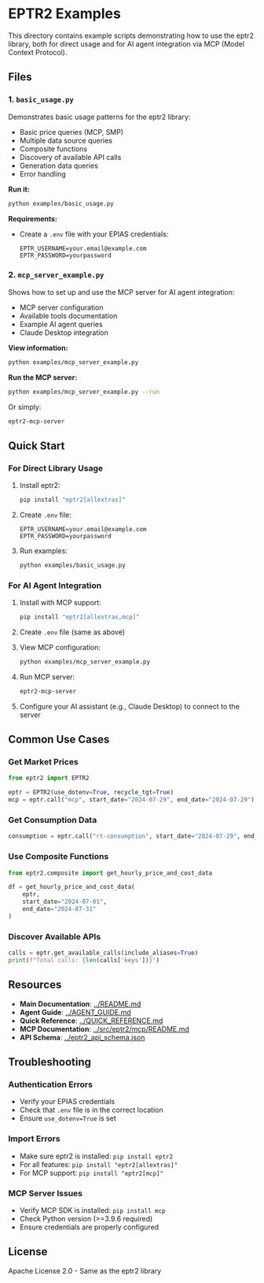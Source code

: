 # EPTR2 Examples

This directory contains example scripts demonstrating how to use the eptr2 library, both for direct usage and for AI agent integration via MCP (Model Context Protocol).

## Files

### 1. `basic_usage.py`
Demonstrates basic usage patterns for the eptr2 library:
- Basic price queries (MCP, SMP)
- Multiple data source queries
- Composite functions
- Discovery of available API calls
- Generation data queries
- Error handling

**Run it:**
```bash
python examples/basic_usage.py
```

**Requirements:**
- Create a `.env` file with your EPIAS credentials:
  ```
  EPTR_USERNAME=your.email@example.com
  EPTR_PASSWORD=yourpassword
  ```

### 2. `mcp_server_example.py`
Shows how to set up and use the MCP server for AI agent integration:
- MCP server configuration
- Available tools documentation
- Example AI agent queries
- Claude Desktop integration

**View information:**
```bash
python examples/mcp_server_example.py
```

**Run the MCP server:**
```bash
python examples/mcp_server_example.py --run
```

Or simply:
```bash
eptr2-mcp-server
```

## Quick Start

### For Direct Library Usage

1. Install eptr2:
   ```bash
   pip install "eptr2[allextras]"
   ```

2. Create `.env` file:
   ```
   EPTR_USERNAME=your.email@example.com
   EPTR_PASSWORD=yourpassword
   ```

3. Run examples:
   ```bash
   python examples/basic_usage.py
   ```

### For AI Agent Integration

1. Install with MCP support:
   ```bash
   pip install "eptr2[allextras,mcp]"
   ```

2. Create `.env` file (same as above)

3. View MCP configuration:
   ```bash
   python examples/mcp_server_example.py
   ```

4. Run MCP server:
   ```bash
   eptr2-mcp-server
   ```

5. Configure your AI assistant (e.g., Claude Desktop) to connect to the server

## Common Use Cases

### Get Market Prices
```python
from eptr2 import EPTR2

eptr = EPTR2(use_dotenv=True, recycle_tgt=True)
mcp = eptr.call("mcp", start_date="2024-07-29", end_date="2024-07-29")
```

### Get Consumption Data
```python
consumption = eptr.call("rt-consumption", start_date="2024-07-29", end_date="2024-07-29")
```

### Use Composite Functions
```python
from eptr2.composite import get_hourly_price_and_cost_data

df = get_hourly_price_and_cost_data(
    eptr, 
    start_date="2024-07-01", 
    end_date="2024-07-31"
)
```

### Discover Available APIs
```python
calls = eptr.get_available_calls(include_aliases=True)
print(f"Total calls: {len(calls['keys'])}")
```

## Resources

- **Main Documentation**: [../README.md](../README.md)
- **Agent Guide**: [../AGENT_GUIDE.md](../AGENT_GUIDE.md)
- **Quick Reference**: [../QUICK_REFERENCE.md](../QUICK_REFERENCE.md)
- **MCP Documentation**: [../src/eptr2/mcp/README.md](../src/eptr2/mcp/README.md)
- **API Schema**: [../eptr2_api_schema.json](../eptr2_api_schema.json)

## Troubleshooting

### Authentication Errors
- Verify your EPIAS credentials
- Check that `.env` file is in the correct location
- Ensure `use_dotenv=True` is set

### Import Errors
- Make sure eptr2 is installed: `pip install eptr2`
- For all features: `pip install "eptr2[allextras]"`
- For MCP support: `pip install "eptr2[mcp]"`

### MCP Server Issues
- Verify MCP SDK is installed: `pip install mcp`
- Check Python version (>=3.9.6 required)
- Ensure credentials are properly configured

## License

Apache License 2.0 - Same as the eptr2 library

